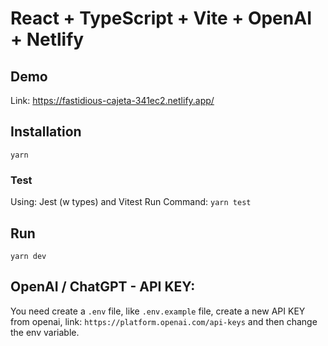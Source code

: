 # React + TypeScript + Vite + OpenAI + Netlify

## Demo

Link: https://fastidious-cajeta-341ec2.netlify.app/

## Installation

```
yarn
```

### Test

Using: Jest (w types) and Vitest
Run Command:
`yarn test`

## Run

```
yarn dev
```

## OpenAI / ChatGPT - API KEY:

You need create a `.env` file, like `.env.example` file, create a new API KEY from openai, link: `https://platform.openai.com/api-keys` and then change the env variable.

